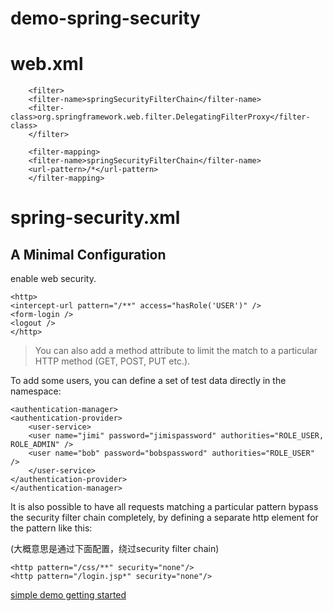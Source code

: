 # demo-spring-security

# web.xml

		<filter>
		<filter-name>springSecurityFilterChain</filter-name>
		<filter-class>org.springframework.web.filter.DelegatingFilterProxy</filter-class>
		</filter>
		
		<filter-mapping>
		<filter-name>springSecurityFilterChain</filter-name>
		<url-pattern>/*</url-pattern>
		</filter-mapping>

# spring-security.xml

## A Minimal <http> Configuration

enable web security.

	<http>
	<intercept-url pattern="/**" access="hasRole('USER')" />
	<form-login />
	<logout />
	</http>

> You can also add a method attribute to limit the match to a particular HTTP method (GET, POST, PUT etc.).

To add some users, you can define a set of test data directly in the namespace:

	<authentication-manager>
	<authentication-provider>
		<user-service>
		<user name="jimi" password="jimispassword" authorities="ROLE_USER, ROLE_ADMIN" />
		<user name="bob" password="bobspassword" authorities="ROLE_USER" />
		</user-service>
	</authentication-provider>
	</authentication-manager>

It is also possible to have all requests matching a particular pattern bypass the security filter chain completely, by defining a separate http element for the pattern like this:

(大概意思是通过下面配置，绕过security filter chain)

	<http pattern="/css/**" security="none"/>
	<http pattern="/login.jsp*" security="none"/>


[simple demo getting started](http://docs.spring.io/spring-security/site/docs/4.1.0.RELEASE/reference/htmlsingle/#ns-getting-started)



